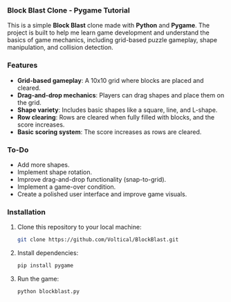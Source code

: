### **Block Blast Clone - Pygame Tutorial**

This is a simple **Block Blast** clone made with **Python** and **Pygame**. The project is built to help me learn game development and understand the basics of game mechanics, including grid-based puzzle gameplay, shape manipulation, and collision detection.

### **Features**
- **Grid-based gameplay**: A 10x10 grid where blocks are placed and cleared.
- **Drag-and-drop mechanics**: Players can drag shapes and place them on the grid.
- **Shape variety**: Includes basic shapes like a square, line, and L-shape.
- **Row clearing**: Rows are cleared when fully filled with blocks, and the score increases.
- **Basic scoring system**: The score increases as rows are cleared.

### **To-Do**
- Add more shapes.
- Implement shape rotation.
- Improve drag-and-drop functionality (snap-to-grid).
- Implement a game-over condition.
- Create a polished user interface and improve game visuals.

### **Installation**
1. Clone this repository to your local machine:
   ```bash
   git clone https://github.com/Voltical/BlockBlast.git
   ```
2. Install dependencies:
   ```bash
   pip install pygame
   ```
3. Run the game:
   ```bash
   python blockblast.py
   ```
